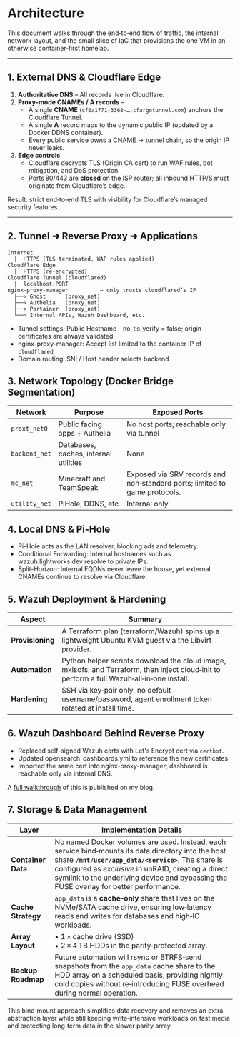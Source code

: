# Architecture

This document walks through the end‑to‑end flow of traffic, the internal network layout, and the small slice of IaC that provisions the one VM in an otherwise container‑first homelab.

---

## 1. External DNS & Cloudflare Edge

1. **Authoritative DNS** – All records live in Cloudflare.  
2. **Proxy‑mode CNAMEs / A records** –  
   * A single **CNAME** (`cf0a1771-3368‑…​.cfargotunnel.com`) anchors the Cloudflare Tunnel.  
   * A single **A** record maps to the dynamic public IP (updated by a Docker DDNS container).  
   * Every public service owns a CNAME → tunnel chain, so the origin IP never leaks.
3. **Edge controls**  
   * Cloudflare decrypts TLS (Origin CA cert) to run WAF rules, bot mitigation, and DoS protection.  
   * Ports 80/443 are **closed** on the ISP router; all inbound HTTP/S must originate from Cloudflare’s edge.  

Result: strict end‑to‑end TLS with visibility for Cloudflare’s managed security features.

---

## 2. Tunnel ➜ Reverse Proxy ➜ Applications

```text
Internet
  │  HTTPS (TLS terminated, WAF rules applied)
Cloudflare Edge
  │  HTTPS (re‑encrypted)
Cloudflare Tunnel (cloudflared)
  │  localhost:PORT
nginx‑proxy‑manager          ← only trusts cloudflared’s IP
  ├──> Ghost      (proxy_net)
  ├──> Authelia   (proxy_net)
  ├──> Portainer  (proxy_net)
  └──> Internal APIs, Wazuh Dashboard, etc.
```
- Tunnel settings: Public Hostname - no_tls_verify = false; origin certificates are always validated
- nginx-proxy-manager: Accept list limited to the container IP of `cloudflared`
- Domain routing: SNI / Host header selects backend

## 3. Network Topology (Docker Bridge Segmentation)

| Network | Purpose | Exposed Ports |
|----------------|---------|----------------|
| `proxt_net0` | Public facing apps + Authelia | No host ports; reachable only via tunnel |
| `backend_net` | Databases, caches, internal utilities | None |
| `mc_net` | Minecraft and TeamSpeak | Exposed via SRV records and non‑standard ports; limited to game protocols. |
| `utility_net` | PiHole, DDNS, etc | Internal only |

## 4. Local DNS & Pi-Hole

- Pi-Hole acts as the LAN resolver, blocking ads and telemetry.
- Conditional Forwarding: Internal hostnames such as wazuh.lightworks.dev resolve to private IPs.
- Split-Horizon: Internal FQDNs never leave the house, yet external CNAMEs continue to resolve via Cloudflare.

## 5. Wazuh Deployment & Hardening

| Aspect | Summary |
|-------|-----------|
| **Provisioning** | A Terraform plan (terraform/Wazuh) spins up a lightweight Ubuntu KVM guest via the Libvirt provider. |
| **Automation** | Python helper scripts download the cloud image, mkisofs, and Terraform, then inject cloud‑init to perform a full Wazuh‑all‑in‑one install. |
| **Hardening** | SSH via key‑pair only, no default username/password, agent enrollment token rotated at install time. |

## 6. Wazuh Dashboard Behind Reverse Proxy

- Replaced self-signed Wazuh certs with Let's Encrypt cert via `certbot`.
- Updated opensearch_dashboards.yml to reference the new certificates.
- Imported the same cert into nginx-proxy-manager; dashboard is reachable only via internal DNS.

A [full walkthrough](https://blog.lightworks.dev/securely-access-the-wazuh-dashboard-internally-with-nginx-proxy-manager-and-lets-encrypt/) of this is published on my blog.

## 7. Storage & Data Management

| Layer | Implementation Details |
|-------|------------------------|
| **Container Data** | No named Docker volumes are used. Instead, each service bind‑mounts its data directory into the host share **`/mnt/user/app_data/<service>`**. The share is configured as *exclusive* in unRAID, creating a direct symlink to the underlying device and bypassing the FUSE overlay for better performance. |
| **Cache Strategy** | `app_data` is a **cache‑only** share that lives on the NVMe/SATA cache drive, ensuring low‑latency reads and writes for databases and high‑IO workloads. |
| **Array Layout** | • 1 × cache drive (SSD)<br>• 2 × 4 TB HDDs in the parity‑protected array. |
| **Backup Roadmap** | Future automation will rsync or BTRFS‑send snapshots from the `app_data` cache share to the HDD array on a scheduled basis, providing nightly cold copies without re‑introducing FUSE overhead during normal operation. |

This bind‑mount approach simplifies data recovery and removes an extra abstraction layer while still keeping write‑intensive workloads on fast media and protecting long‑term data in the slower parity array.


